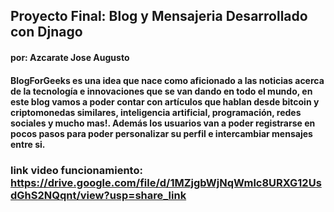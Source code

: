 ## Proyecto Final: Blog y Mensajeria Desarrollado con Djnago 

#### por: Azcarate Jose Augusto

#### BlogForGeeks es una idea que nace como aficionado a las noticias acerca de la tecnología e innovaciones que se van dando en todo el mundo, en este blog vamos a poder contar con artículos que hablan desde bitcoin y criptomonedas similares, inteligencia artificial, programación, redes sociales y mucho mas!. Además los usuarios van a poder registrarse en pocos pasos para poder personalizar su perfil e intercambiar mensajes entre si.

### link video funcionamiento: https://drive.google.com/file/d/1MZjgbWjNqWmlc8URXG12UsdGhS2NQqnt/view?usp=share_link